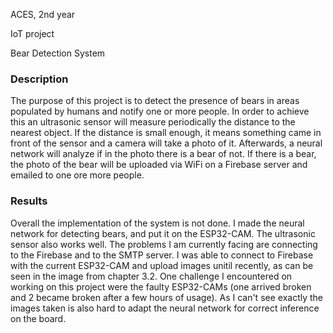 ACES, 2nd year

IoT project

Bear Detection System

### Description
The purpose of this project is to detect the presence of bears in areas populated by humans and notify one or more people. In order to achieve this an ultrasonic sensor will measure periodically the distance to the nearest object. If the distance is small enough, it means something came in front of the sensor and a camera will take a photo of it. Afterwards, a neural network will analyze if in the photo there is a bear of not. If there is a bear, the photo of the bear will be uploaded via WiFi on a Firebase server and emailed to one ore more people.

### Results
Overall the implementation of the system is not done. I made the neural network for detecting bears, and put it on the ESP32-CAM. The ultrasonic sensor also works well. The problems I am currently facing are connecting to the Firebase and to the SMTP server. I was able to connect to Firebase with the current ESP32-CAM and upload images unitil recently, as can be seen in the image from chapter 3.2. One challenge I encountered on working on this project were the faulty ESP32-CAMs (one arrived broken and 2 became broken after a few hours of usage). As I can't see exactly the images taken is also hard to adapt the neural network for correct inference on the board.
